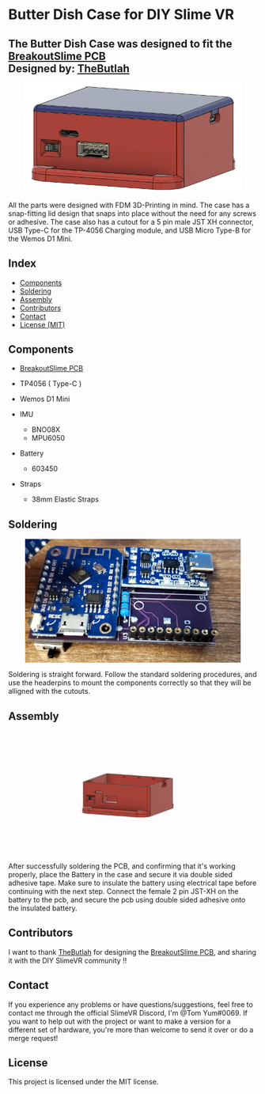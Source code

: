 # **Butter Dish Case**  for DIY Slime VR
## The Butter Dish Case was designed to fit the [BreakoutSlime PCB](https://github.com/TheButlah/slimevr_pcb/tree/main/hardware/breakout_slime) <br> Designed by: [TheButlah](https://github.com/TheButlah)


<img src="Assets/Main.PNG" width="440" style="display:block;margin:15px auto">


All the parts were designed with FDM 3D-Printing in mind.
The case has a snap-fitting lid design that snaps into place without the need for any screws or adhesive.
The case also has a cutout for a 5 pin male JST XH connector, USB Type-C for the TP-4056 Charging module, and USB Micro Type-B for the Wemos D1 Mini.

## Index

- [Components](#Components)
- [Soldering](#Soldering)
- [Assembly](#Assembly)
- [Contributors](#Contributors)
- [Contact](#Contact)
- [License (MIT)](#License)

## Components

- [BreakoutSlime PCB](https://github.com/TheButlah/slimevr_pcb/tree/main/hardware/breakout_slime)

- TP4056 ( Type-C )

- Wemos D1 Mini

- IMU

   - BNO08X 
   - MPU6050
  
- Battery

   - 603450

- Straps

   - 38mm Elastic Straps

## Soldering
<img src="Assets/Breakoutpcb.PNG" height="250" style="display:block;margin:15px auto">
 Soldering is straight forward. Follow the standard soldering procedures, and use the headerpins to mount the components correctly so that they will be alligned with the cutouts.


## Assembly
<img src="Assets/Assembly.gif" height="250" style="display:block;margin:15px auto">
After successfully soldering the PCB, and confirming that it's working properly, place the Battery in the case and secure it via double sided adhesive tape. Make sure to insulate the battery using electrical tape before continuing with the next step. Connect the female 2 pin JST-XH on the battery to the pcb, and secure the pcb using double sided adhesive onto the insulated battery.

## Contributors

I want to thank [TheButlah](https://github.com/TheButlah) for designing the [BreakoutSlime PCB](https://github.com/TheButlah/slimevr_pcb/tree/main/hardware/breakout_slime), and sharing it with the DIY SlimeVR community !!


## Contact

If you experience any problems or have questions/suggestions, feel free to contact me through the official SlimeVR Discord, I'm @Tom Yum#0069. If you want to help out with the project or want to make a version for a different set of hardware, you're more than welcome to send it over or do a merge request!

## License

This project is licensed under the MIT license.
